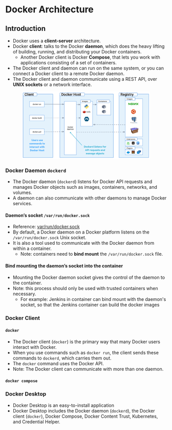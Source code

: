 # Docker Architecture

## Introduction

- Docker uses a **client-server** architecture.
- Docker **client**: talks to the Docker **daemon**, which does the heavy lifting of building, running, and distributing your Docker containers.
  - Another Docker client is Docker **Compose**, that lets you work with applications consisting of a set of containers.
- The Docker client and daemon can run on the same system, or you can connect a Docker client to a remote Docker daemon.
- The Docker client and daemon communicate using a REST API, over **UNIX sockets** or a network interface.

<p align="center"><img width=400 src="../assets/img/docker-architecture.png"/></p>

### Docker Daemon `dockerd`

- The Docker daemon (`dockerd`) listens for Docker API requests and manages Docker objects such as images, containers, networks, and volumes.
- A daemon can also communicate with other daemons to manage Docker services.

#### Daemon’s socket `/var/run/docker.sock`

- Reference: [var/run/docker.sock](https://www.educative.io/answers/var-run-dockersock)
- By default, a Docker daemon on a Docker platform listens on the `/var/run/docker.sock` Unix socket.
- It is also a tool used to communicate with the Docker daemon from within a container.
  - Note: containers need to **bind mount** the `/var/run/docker.sock` file.

#### Bind mounting the daemon’s socket into the container

- Mounting the Docker daemon socket gives the control of the daemon to the container.
- Note: this process should only be used with trusted containers when necessary.
  - For example: Jenkins in container can bind mount with the daemon's socket, so that the Jenkins container can build the docker images

### Docker Client

#### `docker`

- The Docker client (`docker`) is the primary way that many Docker users interact with Docker.
- When you use commands such as `docker run`, the client sends these commands to `dockerd`, which carries them out.
- The `docker` command uses the Docker API.
- Note: The Docker client can communicate with more than one daemon.

#### `docker compose`

### Docker Desktop

- Docker Desktop is an easy-to-install application
- Docker Desktop includes the Docker daemon (`dockerd`), the Docker client (`docker`), Docker Compose, Docker Content Trust, Kubernetes, and Credential Helper.
